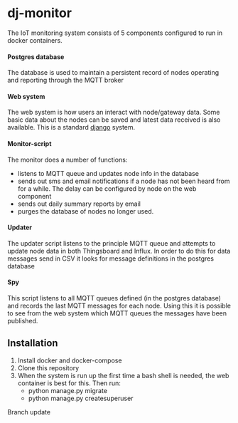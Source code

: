 # dj-monitor
The IoT monitoring system consists of 5 components configured to run in docker containers.
#### Postgres database
The database is used to maintain a persistent record of nodes operating and reporting through the MQTT broker
#### Web system
The web system is how users an interact with node/gateway data. Some basic data about the nodes can be saved and latest data received is also available. This is a standard [django](https://www.djangoproject.com/) system. 
#### Monitor-script
The monitor does a number of functions:
- listens to MQTT queue and updates node info in the database
- sends out sms and email notifications if a node has not been heard from for a while. The delay can be configured by node on the web component
- sends out daily summary reports by email
- purges the database of nodes no longer used.
#### Updater
The updater script listens to the principle MQTT queue and attempts to update node data in both Thingsboard and Influx. In order to do this for data messages send in CSV it looks for message definitions in the postgres database
#### Spy
This script listens to all MQTT queues defined (in the postgres database) and records the last MQTT messages for each node. Using this it is possible to see from the web system which MQTT queues the messages have been published.

## Installation
1. Install docker and docker-compose
2. Clone this repository 
3. When the system is run up the first time a bash shell is needed, the web container is best for this. Then run:
    * python manage.py migrate
    * python manage.py createsuperuser

Branch update
